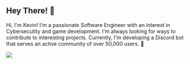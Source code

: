 ## Hey There! 👋
Hi, I'm Kevin! I'm a passionate Software Engineer with an interest in Cybersecutity and game development. I'm always looking for ways to contribute to interesting projects. Currently, I'm developing a Discord bot that serves an active community of over 50,000 users. 🚀

<img src="https://skillicons.dev/icons?i=go,js,grafana,terraform,vim,docker,git,github,ubuntu,godot&perline=15">

